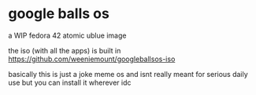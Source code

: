 # google balls os
a WIP fedora 42 atomic ublue image

the iso (with all the apps) is built in https://github.com/weeniemount/googleballsos-iso

basically this is just a joke meme os and isnt really meant for serious daily use but you can install it wherever idc
